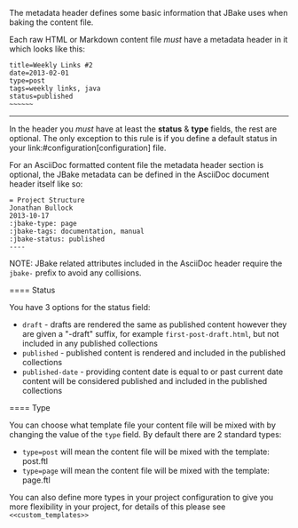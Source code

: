 
The metadata header defines some basic information that JBake uses when baking the content file.

Each raw HTML or Markdown content file *must* have a metadata header in it which looks like this:

    title=Weekly Links #2
    date=2013-02-01
    type=post
    tags=weekly links, java
    status=published
    ~~~~~~
----

In the header you *must* have at least the **status** & **type** fields, the rest are optional. The only exception to this rule is if
you define a default status in your link:#configuration[configuration] file.

For an AsciiDoc formatted content file the metadata header section is optional, the JBake metadata can be defined in the AsciiDoc document header itself like so:

    = Project Structure
    Jonathan Bullock
    2013-10-17
    :jbake-type: page
    :jbake-tags: documentation, manual
    :jbake-status: published
    ----

NOTE: JBake related attributes included in the AsciiDoc header require the `jbake-` prefix to avoid any collisions.

==== Status

You have 3 options for the status field:

* `draft` - drafts are rendered the same as published content however they are given a "-draft" suffix, for example `first-post-draft.html`, but not included in any published collections
* `published`  - published content is rendered and included in the published collections
* `published-date` - providing content date is equal to or past current date content will be considered published and included in the published collections

==== Type

You can choose what template file your content file will be mixed with by changing the value of the `type` field. By default there are 2 standard types:

* `type=post` will mean the content file will be mixed with the template: post.ftl
* `type=page` will mean the content file will be mixed with the template: page.ftl

You can also define more types in your project configuration to give you more flexibility in your project, for details of this please see `<<custom_templates>>`
